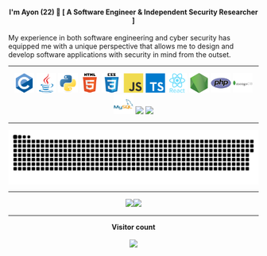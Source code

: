 <h4 align="center">I'm Ayon (22) 👋 [ A Software Engineer & Independent Security Researcher ]</h4>
 
<p>My experience in both software engineering and cyber security has equipped me with a unique perspective that allows me to design and develop software applications with security in mind from the outset. </p>

 ---
 
<p align="center">

  <div align="center">
  
<code><img height="40" src="https://raw.githubusercontent.com/devicons/devicon/master/icons/c/c-original.svg"></code> <code><img height="40" src="https://raw.githubusercontent.com/devicons/devicon/master/icons/java/java-original.svg"></code> <code><img height="40" src="https://raw.githubusercontent.com/devicons/devicon/master/icons/python/python-original.svg"></code> <code><img height="40" src="https://raw.githubusercontent.com/devicons/devicon/master/icons/html5/html5-original-wordmark.svg"></code> <code><img height="40" src="https://raw.githubusercontent.com/devicons/devicon/master/icons/css3/css3-original-wordmark.svg"></code> <code><img height="40" src="https://raw.githubusercontent.com/devicons/devicon/master/icons/javascript/javascript-original.svg"></code> <code><img height="40" src="https://raw.githubusercontent.com/devicons/devicon/master/icons/typescript/typescript-original.svg"></code> <code><img height="40" src="https://raw.githubusercontent.com/devicons/devicon/master/icons/react/react-original-wordmark.svg"></code> <code><img height="40" src="https://raw.githubusercontent.com/github/explore/80688e429a7d4ef2fca1e82350fe8e3517d3494d/topics/nodejs/nodejs.png"></code> <code><img height="40" src="https://raw.githubusercontent.com/devicons/devicon/master/icons/php/php-original.svg"></code> <code><img height="40" src="https://raw.githubusercontent.com/github/explore/80688e429a7d4ef2fca1e82350fe8e3517d3494d/topics/mongodb/mongodb.png"></code> <code><img height="40" src="https://raw.githubusercontent.com/devicons/devicon/master/icons/mysql/mysql-original-wordmark.svg"></code> <code><img height="40" src="https://www.vectorlogo.zone/logos/git-scm/git-scm-icon.svg"></code> <code><img height="40" src="https://www.vectorlogo.zone/logos/gnu_bash/gnu_bash-icon.svg"></code>

  </div>
  </p>

 ---

 <a href=#><img align="center" src="contributions.svg"></a>

 --- 

<div align="center">
  
<a href="#/"><img height="137px" src="https://github-readme-stats.vercel.app/api?username=iamskidrow&hide_title=true&hide_border=true&show_icons=true&include_all_commits=true&count_private=true&line_height=21&text_color=000&icon_color=000&bg_color=0,ea6161,ffc64d,fffc4d,52fa5a&theme=graywhite" /><!-- wi*quL3fcV --><img height="137px" src="https://github-readme-stats.vercel.app/api/top-langs/?username=iamskidrow&hide_title=true&hide_border=true&layout=compact&langs_count=6&text_color=000&icon_color=fff&bg_color=0,52fa5a,4dfcff,c64dff&theme=graywhite" /></a>
  
</div>

 ---
 
  <p align="center"> 
    <b>Visitor count<b>
     <br> <br>
    <img src="https://profile-counter.glitch.me/iamskidrow/count.svg" />
  </p>
</p>



